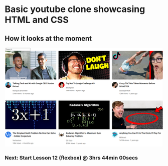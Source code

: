 # Basic youtube clone showcasing HTML and CSS

## How it looks at the moment

![Youtube Clone](youtube-clone/assets/youtube-clone.png)

### Next: Start Lesson 12 (flexbox) @ 3hrs 44min 00secs